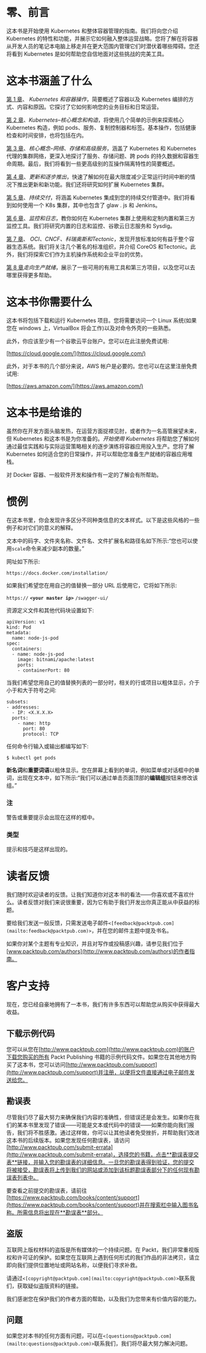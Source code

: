# 零、前言

这本书是开始使用 Kubernetes 和整体容器管理的指南。我们将向您介绍 Kubernetes 的特性和功能，并展示它如何融入整体运营战略。您将了解在将容器从开发人员的笔记本电脑上移走并在更大范围内管理它们时潜伏着哪些障碍。您还将看到 Kubernetes 是如何帮助您自信地面对这些挑战的完美工具。

# 这本书涵盖了什么

[第 1 章](1.html#E9OE1-22fbdd9ef660435ca6bcc0309f05b1b7 "Chapter 1. Kubernetes and Container Operations")、 *Kubernetes 和容器操作*，简要概述了容器以及 Kubernetes 编排的方式、内容和原因。它探讨了它如何影响您的业务目标和日常运营。

[第 2 章](2.html#KVCC1-22fbdd9ef660435ca6bcc0309f05b1b7 "Chapter 2. Kubernetes – Core Concepts and Constructs")、*Kubernetes–核心概念和构造*，将使用几个简单的示例来探索核心 Kubernetes 构造，例如 pods、服务、复制控制器和标签。基本操作，包括健康检查和时间安排，也将包括在内。

[第 3 章](3.html#QMFO2-22fbdd9ef660435ca6bcc0309f05b1b7 "Chapter 3. Core Concepts – Networking, Storage, and Advanced Services")、*核心概念–网络、存储和高级服务*，涵盖了 Kubernetes 和 Kubernetes 代理的集群网络，更深入地探讨了服务、存储问题、跨 pods 的持久数据和容器生命周期。最后，我们将看到一些更高级别的互操作隔离特性的简要概述。

[第 4 章](4.html#11C3M1-22fbdd9ef660435ca6bcc0309f05b1b7 "Chapter 4. Updates and Gradual Rollouts")、*更新和逐步推出*，快速了解如何在最大限度减少正常运行时间中断的情况下推出更新和新功能。我们还将研究如何扩展 Kubernetes 集群。

[第 5 章](5.html#173721-22fbdd9ef660435ca6bcc0309f05b1b7 "Chapter 5. Continuous Delivery")、*持续交付*，将涵盖 Kubernetes 集成到您的持续交付管道中。我们将看到如何使用一个 K8s 集群，其中也包含了 glaw . js 和 Jenkins。

[第 6 章](6.html#1BRPS1-22fbdd9ef660435ca6bcc0309f05b1b7 "Chapter 6. Monitoring and Logging")、*监控和日志*，教你如何在 Kubernetes 集群上使用和定制内置和第三方监控工具。我们将研究内置的日志和监控、谷歌云日志服务和 Sysdig。

[第 7 章](7.html#1GKCM1-22fbdd9ef660435ca6bcc0309f05b1b7 "Chapter 7. OCI, CNCF, CoreOS, and Tectonic")、 *OCI、CNCF、科瑞奥斯和Tectonic*，发现开放标准如何有益于整个容器生态系统。我们将关注几个著名的标准组织，并介绍 CoreOS 和Tectonic。此外，我们将探索它们作为主机操作系统和企业平台的优势。

[第 8 章](8.html#1O8H61-22fbdd9ef660435ca6bcc0309f05b1b7 "Chapter 8. Towards Production-Ready")*走向生产就绪*，展示了一些可用的有用工具和第三方项目，以及您可以去哪里获得更多帮助。

# 这本书你需要什么

这本书将包括下载和运行 Kubernetes 项目。您将需要访问一个 Linux 系统(如果您在 windows 上，VirtualBox 将会工作)以及对命令外壳的一些熟悉。

此外，你应该至少有一个谷歌云平台账户。您可以在此注册免费试用:

[https://cloud.google.com/](https://cloud.google.com/)

此外，对于本书的几个部分来说，AWS 帐户是必要的。您也可以在这里注册免费试用:

[https://aws.amazon.com/](https://aws.amazon.com/)

# 这本书是给谁的

虽然你在开发方面头脑发热，在运营方面捉襟见肘，或者作为一名高管展望未来，但 Kubernetes 和这本书是为你准备的。*开始使用 Kubernetes* 将帮助您了解如何通过最佳实践和与实际运营策略相关的逐步演练将容器应用投入生产。您将了解 Kubernetes 如何适合您的日常操作，并可以帮助您准备生产就绪的容器应用堆栈。

对 Docker 容器、一般软件开发和操作有一定的了解会有所帮助。

# 惯例

在这本书里，你会发现许多区分不同种类信息的文本样式。以下是这些风格的一些例子和对它们的意义的解释。

文本中的码字、文件夹名称、文件名、文件扩展名和路径名如下所示:“您也可以使用`scale`命令来减少副本的数量。”

网址如下所示:

`https://docs.docker.com/installation/`

如果我们希望您在用自己的值替换一部分 URL 后使用它，它将如下所示:

`https://` **`<your master ip>`** `/swagger-ui/`

资源定义文件和其他代码块设置如下:

```
apiVersion: v1
kind: Pod
metadata:
  name: node-js-pod
spec:
  containers:
  - name: node-js-pod
    image: bitnami/apache:latest
    ports:
    - containerPort: 80
```

当我们希望您用自己的值替换列表的一部分时，相关的行或项目以粗体显示，介于小于和大于符号之间:

```
subsets:
- addresses:
  - IP: <X.X.X.X>
  ports:
    - name: http
      port: 80
      protocol: TCP
```

任何命令行输入或输出都编写如下:

```
$ kubectl get pods

```

**新名词**和**重要词语**以粗体显示。您在屏幕上看到的单词，例如菜单或对话框中的单词，出现在文本中，如下所示:“我们可以通过单击页面顶部的**编辑组**按钮来修改该组。”

### 注

警告或重要提示会出现在这样的框中。

### 类型

提示和技巧是这样出现的。

# 读者反馈

我们随时欢迎读者的反馈。让我们知道你对这本书的看法——你喜欢或不喜欢什么。读者反馈对我们来说很重要，因为它有助于我们开发出你真正能从中获益的标题。

要给我们发送一般反馈，只需发送电子邮件`<[feedback@packtpub.com](mailto:feedback@packtpub.com)>`，并在您的邮件主题中提及书名。

如果你对某个主题有专业知识，并且对写作或投稿感兴趣，请参见我们位于[www.packtpub.com/authors](http://www.packtpub.com/authors)的作者指南。

# 客户支持

现在，您已经自豪地拥有了一本书，我们有许多东西可以帮助您从购买中获得最大收益。

## 下载示例代码

您可以从您在[http://www.packtpub.com](http://www.packtpub.com)的账户下载您购买的所有 Packt Publishing 书籍的示例代码文件。如果您在其他地方购买了这本书，您可以访问[http://www.packtpub.com/support](http://www.packtpub.com/support)并注册，以便将文件直接通过电子邮件发送给您。

## 勘误表

尽管我们尽了最大努力来确保我们内容的准确性，但错误还是会发生。如果你在我们的某本书里发现了错误——可能是文本或代码中的错误——如果你能向我们报告，我们将不胜感激。通过这样做，你可以让其他读者免受挫折，并帮助我们改进这本书的后续版本。如果您发现任何勘误表，请访问[http://www.packtpub.com/submit-errata](http://www.packtpub.com/submit-errata)，选择您的书籍，点击**勘误表提交表**链接，并输入您的勘误表的详细信息。一旦您的勘误表得到验证，您的提交将被接受，勘误表将上传到我们的网站或添加到该标题勘误表部分下的任何现有勘误表列表中。

要查看之前提交的勘误表，请前往[https://www.packtpub.com/books/content/support](https://www.packtpub.com/books/content/support)并在搜索栏中输入图书名称。所需信息将出现在**勘误表**部分。

## 盗版

互联网上版权材料的盗版是所有媒体的一个持续问题。在 Packt，我们非常重视版权和许可证的保护。如果您在互联网上遇到任何形式的我们作品的非法拷贝，请立即向我们提供位置地址或网站名称，以便我们寻求补救。

请通过`<[copyright@packtpub.com](mailto:copyright@packtpub.com)>`联系我们，获取疑似盗版资料的链接。

我们感谢您在保护我们的作者方面的帮助，以及我们为您带来有价值内容的能力。

## 问题

如果您对本书的任何方面有问题，可以在`<[questions@packtpub.com](mailto:questions@packtpub.com)>`联系我们，我们将尽最大努力解决问题。